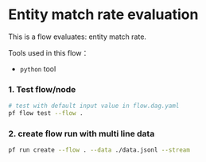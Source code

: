 # Entity match rate evaluation

This is a flow evaluates: entity match rate.

Tools used in this flow：
- `python` tool


### 1. Test flow/node

```bash
# test with default input value in flow.dag.yaml
pf flow test --flow .
```

### 2. create flow run with multi line data

```bash
pf run create --flow . --data ./data.jsonl --stream
```

